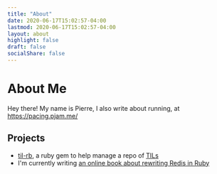 ```yaml
---
title: "About"
date: 2020-06-17T15:02:57-04:00
lastmod: 2020-06-17T15:02:57-04:00
layout: about
highlight: false
draft: false
socialShare: false
---
```


# About Me

Hey there! My name is Pierre, I also write about running, at https://pacing.pjam.me/

## Projects

- [til-rb](https://github.com/pjambet/til-rb/), a ruby gem to help manage a repo of [TILs](https://github.com/pjambet/til/)
- I'm currently writing [an online book about rewriting Redis in Ruby](https://redis.pjam.me/)

